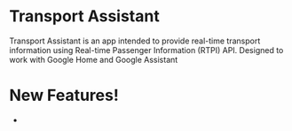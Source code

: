 Transport Assistant
===========
Transport Assistant is an app intended to provide real-time transport information using Real-time Passenger Information (RTPI)  API. Designed to work with Google Home and Google Assistant



# New Features!

  - 
  


